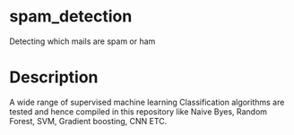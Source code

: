 # spam_detection
Detecting which mails are spam or ham
# Description
A wide range of supervised machine learning Classification algorithms are tested and hence compiled in this repository like Naive Byes, Random Forest, SVM, Gradient boosting, CNN ETC.
